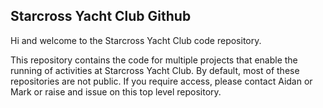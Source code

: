 ## Starcross Yacht Club Github
Hi and welcome to the Starcross Yacht Club code repository.

This repository contains the code for multiple projects that enable the running of activities at Starcross Yacht Club. By default, most of these repositories are not public. If you require access, please contact Aidan or Mark or raise and issue on this top level repository.

